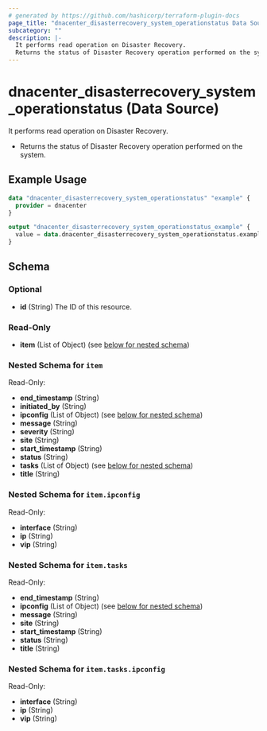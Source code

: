 ```yaml
---
# generated by https://github.com/hashicorp/terraform-plugin-docs
page_title: "dnacenter_disasterrecovery_system_operationstatus Data Source - terraform-provider-dnacenter"
subcategory: ""
description: |-
  It performs read operation on Disaster Recovery.
  Returns the status of Disaster Recovery operation performed on the system.
---
```


# dnacenter_disasterrecovery_system_operationstatus (Data Source)

It performs read operation on Disaster Recovery.

- Returns the status of Disaster Recovery operation performed on the system.

## Example Usage

```terraform
data "dnacenter_disasterrecovery_system_operationstatus" "example" {
  provider = dnacenter
}

output "dnacenter_disasterrecovery_system_operationstatus_example" {
  value = data.dnacenter_disasterrecovery_system_operationstatus.example.item
}
```

<!-- schema generated by tfplugindocs -->
## Schema

### Optional

- **id** (String) The ID of this resource.

### Read-Only

- **item** (List of Object) (see [below for nested schema](#nestedatt--item))

<a id="nestedatt--item"></a>
### Nested Schema for `item`

Read-Only:

- **end_timestamp** (String)
- **initiated_by** (String)
- **ipconfig** (List of Object) (see [below for nested schema](#nestedobjatt--item--ipconfig))
- **message** (String)
- **severity** (String)
- **site** (String)
- **start_timestamp** (String)
- **status** (String)
- **tasks** (List of Object) (see [below for nested schema](#nestedobjatt--item--tasks))
- **title** (String)

<a id="nestedobjatt--item--ipconfig"></a>
### Nested Schema for `item.ipconfig`

Read-Only:

- **interface** (String)
- **ip** (String)
- **vip** (String)


<a id="nestedobjatt--item--tasks"></a>
### Nested Schema for `item.tasks`

Read-Only:

- **end_timestamp** (String)
- **ipconfig** (List of Object) (see [below for nested schema](#nestedobjatt--item--tasks--ipconfig))
- **message** (String)
- **site** (String)
- **start_timestamp** (String)
- **status** (String)
- **title** (String)

<a id="nestedobjatt--item--tasks--ipconfig"></a>
### Nested Schema for `item.tasks.ipconfig`

Read-Only:

- **interface** (String)
- **ip** (String)
- **vip** (String)



